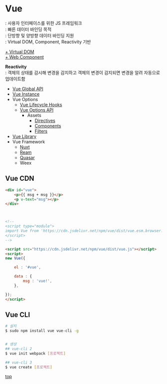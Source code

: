 # Vue
: 사용자 인터페이스를 위한 JS 프레임워크       
: 빠른 데이터 바인딩 목적      
: 단방향 및 양방향 데이터 바인딩 지원        
: Virtual DOM, Component, Reactivity 기반  

[+ Virtual DOM](../@etc/virtual-dom.md)   
[+ Web Component](https://github.com/yoojj/Web/blob/master/web-component.md)

**Reactivity**  
: 객체의 상태를 감시해 변경을 감지하고 객체의 변경이 감지되면 변경을 알려 자동으로 업데이트함        


- [Vue Global API](./vue-global-api.md)
- [Vue Instance](./vue-instance.md)
- Vue Options
    - [Vue Lifecycle Hooks](./vue-lifecycle-hooks.md)
    - [Vue Options API](./vue-options-api.md)
        - Assets
            - [Directives](./vue-directives.md)
            - [Components](./vue-components.md)
            - [Filters](./vue-filters.md)
- [Vue Library](./vue-lib/)
- Vue Framework
    - [Nuxt](./Nuxt/)
    - [Ream](./Ream/)
    - [Quasar](./Quasar/)
    - Weex



## Vue CDN

```html
<div id="vue">
    <p>{{ msg + msg }}</p>
    <p v-text="msg"></p>
</div>



<!--
<script type="module">
import Vue from 'https://cdn.jsdelivr.net/npm/vue/dist/vue.esm.browser.js'
</script>
-->

<script src="https://cdn.jsdelivr.net/npm/vue/dist/vue.js"></script>
<script>
new Vue({

    el : '#vue',

    data : {
        msg : 'vue!',
    },

});
</script>
```



## Vue CLI

```bash
# 설치
$ sudo npm install vue vue-cli -g


# 생성
## vue-cli 2
$ vue init webpack [프로젝트]

## vue-cli 3
$ vue create [프로젝트]
```



[top](#)
